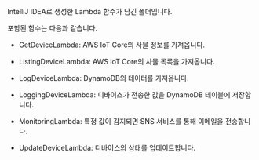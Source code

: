IntelliJ IDEA로 생성한 Lambda 함수가 담긴 폴더입니다.

포함된 함수는 다음과 같습니다.

* GetDeviceLambda: AWS IoT Core의 사물 정보를 가져옵니다.

* ListingDeviceLambda: AWS IoT Core의 사물 목록을 가져옵니다.

* LogDeviceLambda: DynamoDB의 데이터를 가져옵니다. 

* LoggingDeviceLambda: 디바이스가 전송한 값을 DynamoDB 테이블에 저장합니다. 

* MonitoringLambda: 특정 값이 감지되면 SNS 서비스를 통해 이메일을 전송합니다.

* UpdateDeviceLambda: 디바이스의 상태를 업데이트합니다.
